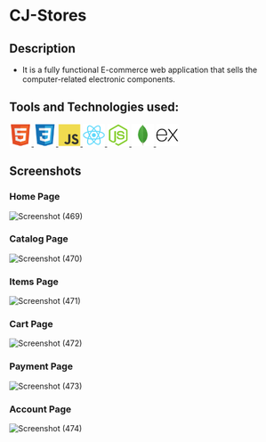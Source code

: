 # CJ-Stores

## Description

  <ul>
   <li>It is a fully functional E-commerce web application that sells the computer-related electronic components.</li>
  </ul>
  
## Tools and Technologies used:
<a href="https://www.w3.org/html/" target="_blank"> <img src="https://raw.githubusercontent.com/devicons/devicon/master/icons/html5/html5-original.svg" alt="html5" width="40" height="40"/> </a> 
<a href="https://www.w3schools.com/css/" target="_blank"> <img src="https://raw.githubusercontent.com/devicons/devicon/master/icons/css3/css3-original.svg" alt="css3" width="40" height="40"/>
  <a href="https://developer.mozilla.org/en-US/docs/Web/JavaScript" target="_blank"> <img src="https://raw.githubusercontent.com/devicons/devicon/master/icons/javascript/javascript-original.svg" alt="javascript" width="40" height="40"/> </a>
  <a href="https://reactjs.org/" target="_blank"> <img src="https://raw.githubusercontent.com/devicons/devicon/master/icons/react/react-original.svg" alt="react" width="40" height="40"/> </a>
  <a href="https://nodejs.org" target="_blank"> <img src="https://raw.githubusercontent.com/devicons/devicon/master/icons/nodejs/nodejs-original.svg" alt="nodejs" width="40" height="40"/> </a> 
 <a href="https://www.mongodb.com/" target="_blank"> <img src="https://raw.githubusercontent.com/devicons/devicon/master/icons/mongodb/mongodb-original.svg" alt="mongodb" width="40" height="40"/> </a>
  <a href="https://expressjs.com/" target="_blank"> <img src="https://github.com/devicons/devicon/blob/master/icons/express/express-original.svg" alt="mongodb" width="40" height="40"/> </a>

## Screenshots

### Home Page

![Screenshot (469)](https://user-images.githubusercontent.com/44440927/152126492-f7e5aff7-3342-4828-b526-e2a7ec133aea.png)

### Catalog Page

![Screenshot (470)](https://user-images.githubusercontent.com/44440927/152126535-ae67a02f-2058-437c-9200-28c46f61c14f.png)

### Items Page

![Screenshot (471)](https://user-images.githubusercontent.com/44440927/152126641-de242b7b-f06d-44e6-8bc1-96012842647e.png)

### Cart Page

![Screenshot (472)](https://user-images.githubusercontent.com/44440927/152126674-404d2a7e-e594-4371-a46f-89850910d90f.png)

### Payment Page

![Screenshot (473)](https://user-images.githubusercontent.com/44440927/152126712-216e0d73-019d-4081-bc14-9f67b88cba02.png)

### Account Page

![Screenshot (474)](https://user-images.githubusercontent.com/44440927/152126772-490b9621-74bc-4944-97d3-100b6828e893.png)
